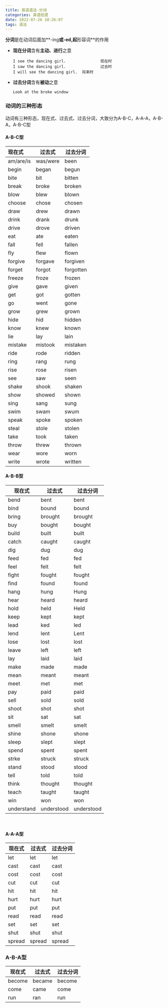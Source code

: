 ```yaml
---
title: 英语语法-分词
categories: 英语拾遗
date: 2022-07-26 10:26:07
tags: 语法
---
```


**分词**是在动词后面加**-ing**或-**ed**,起**形容词**的作用

- **现在分词**含有**主动、进行**之意

  ```
  I see the dancing girl.				现在时
  I saw the dancing girl.				过去时
  I will see the dancing girl.  将来时
  ```

- **过去分词**含有**被动**之意

  ```
  Look at the broke window
  ```

  

### 动词的三种形态

动词有三种形态，现在式、过去式、过去分词，大致分为A-B-C，A-A-A，A-B-A，A-B-C型

#### A-B-C型

| 现在式    | 过去式   | 过去分词  |
| :-------- | -------- | --------- |
| am/are/is | was/were | been      |
| begin     | began    | begun     |
| bite      | bit      | bitten    |
| break     | broke    | broken    |
| blow      | blew     | blown     |
| choose    | chose    | chosen    |
| draw      | drew     | drawn     |
| drink     | drank    | drunk     |
| drive     | drove    | driven    |
| eat       | ate      | eaten     |
| fall      | fell     | fallen    |
| fly       | flew     | flown     |
| forgive   | forgave  | forgiven  |
| forget    | forgot   | forgotten |
| freeze    | froze    | frozen    |
| give      | gave     | given     |
| get       | got      | gotten    |
| go        | went     | gone      |
| grow      | grew     | grown     |
| hide      | hid      | hidden    |
| know      | knew     | known     |
| lie       | lay      | lain      |
| mistake   | mistook  | mistaken  |
| ride      | rode     | ridden    |
| ring      | rang     | rung      |
| rise      | rose     | risen     |
| see       | saw      | seen      |
| shake     | shook    | shaken    |
| show      | showed   | shown     |
| sing      | sang     | sung      |
| swim      | swam     | swum      |
| speak     | spoke    | spoken    |
| steal     | stole    | stolen    |
| take      | took     | taken     |
| throw     | threw    | thrown    |
| wear      | wore     | worn      |
| write     | wrote    | written   |



#### A-B-B型

| 现在式     | 过去式     | 过去分词   |
| ---------- | ---------- | ---------- |
| bend       | bent       | bent       |
| bind       | bound      | bound      |
| bring      | brought    | brought    |
| buy        | bought     | bought     |
| build      | built      | built      |
| catch      | caught     | caught     |
| dig        | dug        | dug        |
| feed       | fed        | fed        |
| feel       | felt       | felt       |
| fight      | fought     | fought     |
| find       | found      | found      |
| hang       | hung       | Hung       |
| hear       | heard      | heard      |
| hold       | held       | Held       |
| keep       | kept       | kept       |
| lead       | ked        | led        |
| lend       | lent       | Lent       |
| lose       | lost       | lost       |
| leave      | left       | left       |
| lay        | laid       | laid       |
| make       | made       | made       |
| mean       | meant      | meant      |
| meet       | met        | met        |
| pay        | paid       | paid       |
| sell       | sold       | sold       |
| shoot      | shot       | shot       |
| sit        | sat        | sat        |
| smell      | smelt      | smelt      |
| shine      | shone      | shone      |
| sleep      | slept      | slept      |
| spend      | spent      | spent      |
| strke      | struck     | struck     |
| stand      | stood      | stood      |
| tell       | told       | told       |
| think      | thought    | thought    |
| teach      | taught     | taught     |
| win        | won        | won        |
| understand | understood | understood |

​	

#### A-A-A型

| 现在式 | 过去式 | 过去分词 |
| ------ | ------ | -------- |
| let    | let    | let      |
| cast   | cast   | cast     |
| cost   | cost   | cost     |
| cut    | cut    | cut      |
| hit    | hit    | hit      |
| hurt   | hurt   | hurt     |
| put    | put    | put      |
| read   | read   | read     |
| set    | set    | set      |
| shut   | shut   | shut     |
| spread | spread | spread   |

### A-B-A型

| 现在式 | 过去式 | 过去分词 |
| ------ | ------ | -------- |
| become | became | become   |
| come   | came   | come     |
| run    | ran    | run      |

